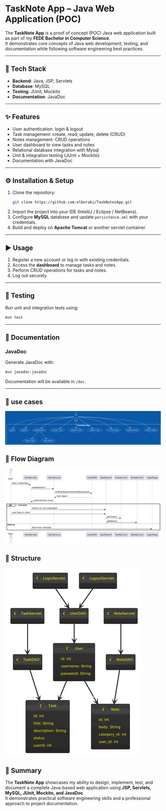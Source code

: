 # TaskNote App – Java Web Application (POC)

The **TaskNote App** is a proof of concept (POC) Java web application built as part of my **FEDE Bachelor in Computer Science**.  
It demonstrates core concepts of Java web development, testing, and documentation while following software engineering best practices.

---

## 🚀 Tech Stack
- **Backend**: Java, JSP, Servlets  
- **Database**: MySQL  
- **Testing**: JUnit, Mockito  
- **Documentation**: JavaDoc  

---

## ✨ Features
- User authentication: login & logout  
- Task management: create, read, update, delete (CRUD)  
- Notes management: CRUD operations  
- User dashboard to view tasks and notes  
- Relational database integration with Mysql  
- Unit & integration testing (JUnit + Mockito)  
- Documentation with JavaDoc  

---

## ⚙️ Installation & Setup
1. Clone the repository:
   ```bash
   git clone https://github.com:elboraki/TaskNotesApp.git
   ```
2. Import the project into your IDE (IntelliJ / Eclipse / NetBeans).  
3. Configure **MySQL** database and update `persistence.xml` with your credentials.  
4. Build and deploy on **Apache Tomcat** or another servlet container.  

---

## ▶️ Usage
1. Register a new account or log in with existing credentials.  
2. Access the **dashboard** to manage tasks and notes.  
3. Perform CRUD operations for tasks and notes.  
4. Log out securely.  

---

## 🧪 Testing
Run unit and integration tests using:
```bash
mvn test
```

---

## 📖 Documentation

### JavaDoc
Generate JavaDoc with:
```bash
mvn javadoc:javadoc
```
Documentation will be available in `/doc`.

---
## 📖  use cases
![Squence Diagram](doc/use-case.png)

## 📖 Flow Diagram

![Squence Diagram](doc/sq-task-note.png)

## 📖 Structure

![Squence Diagram](doc/structure-data.png)


## 📌 Summary
The **TaskNote App** showcases my ability to design, implement, test, and document a complete Java-based web application using **JSP, Servlets, MySQL, JUnit, Mockito, and JavaDoc**.  
It demonstrates practical software engineering skills and a professional approach to project documentation.
